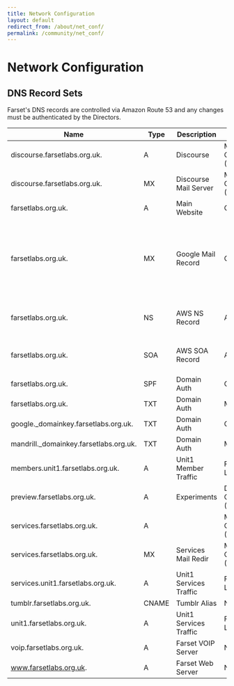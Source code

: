```yaml
---
title: Network Configuration
layout: default
redirect_from: /about/net_conf/
permalink: /community/net_conf/
---
```


# Network Configuration

## DNS Record Sets

Farset's DNS records are controlled via Amazon Route 53 and any changes must be
authenticated by the Directors.

| Name                                    | Type  | Description            | Control                  | Value                                                                                                                         |
| --------------------------------------- | ----- | ---------------------- | ------------------------ | ----------------------------------------------------------------------------------------------------------------------------- |
| discourse.farsetlabs.org.uk.            | A     | Discourse              | Member Controlled (DP)   | 5.9.41.29                                                                                                                     |
| discourse.farsetlabs.org.uk.            | MX    | Discourse Mail Server  | Member Controlled (DP)   | 10 services.farsetlabs.org.uk                                                                                                 |
| farsetlabs.org.uk.                      | A     | Main Website           | Github                   | 204.232.175.78                                                                                                                |
| farsetlabs.org.uk.                      | MX    | Google Mail Record     | Gapps                    | 10 ASPMX.L.GOOGLE.COM 20 ALT1.ASPMX.L.GOOGLE.COM 20 ALT2.ASPMX.L.GOOGLE.COM 30 ASPMX2.GOOGLEMAIL.COM 40 ASPMX3.GOOGLEMAIL.COM |
| farsetlabs.org.uk.                      | NS    | AWS NS Record          | AWS                      | ns-793.awsdns-35.net. ns-227.awsdns-28.com. ns-2030.awsdns-61.co.uk. ns-1087.awsdns-07.org.                                   |
| farsetlabs.org.uk.                      | SOA   | AWS SOA Record         | AWS                      | ns-793.awsdns-35.net. awsdns-hostmaster.amazon.com. 1 7200 900 1209600 86400                                                  |
| farsetlabs.org.uk.                      | SPF   | Domain Auth            | Gapps                    | Available on Request                                                                                                          |
| farsetlabs.org.uk.                      | TXT   | Domain Auth            | Mandrill                 | Available on Request                                                                                                          |
| google.\_domainkey.farsetlabs.org.uk.   | TXT   | Domain Auth            | Gapps                    | Available on Request                                                                                                          |
| mandrill.\_domainkey.farsetlabs.org.uk. | TXT   | Domain Auth            | Mandrill                 | Available on Request                                                                                                          |
| members.unit1.farsetlabs.org.uk.        | A     | Unit1 Member Traffic   | Farset Labs              | 89.185.154.123                                                                                                                |
| preview.farsetlabs.org.uk.              | A     | Experiments            | Director Controlled (AB) | 31.3.227.196                                                                                                                  |
| services.farsetlabs.org.uk.             | A     |                        | Member Controlled (DP)   | 5.9.41.19                                                                                                                     |
| services.farsetlabs.org.uk.             | MX    | Services Mail Redir    | Member Controlled (DP)   | 10 services.farsetlabs.org.uk                                                                                                 |
| services.unit1.farsetlabs.org.uk.       | A     | Unit1 Services Traffic | Farset Labs              | 89.185.154.122                                                                                                                |
| tumblr.farsetlabs.org.uk.               | CNAME | Tumblr Alias           | NA                       | domains.tumblr.com                                                                                                            |
| unit1.farsetlabs.org.uk.                | A     | Unit1 Services Traffic | Farset Labs              | 89.185.154.122                                                                                                                |
| voip.farsetlabs.org.uk.                 | A     | Farset VOIP Server     | NA                       | ALIAS unit1.farsetlabs.org.uk. (zt602wjwntzfo)                                                                                |
| www.farsetlabs.org.uk.                  | A     | Farset Web Server      | NA                       | ALIAS farsetlabs.org.uk. (zt602wjwntzfo)                                                                                      |
